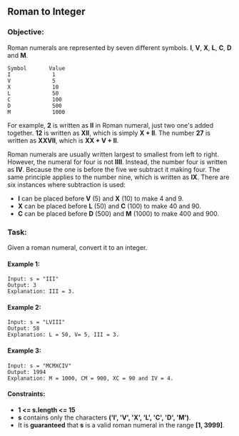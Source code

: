 ## Roman to Integer
### Objective:
Roman numerals are represented by seven different symbols. **I**, **V**, **X**, **L**, **C**, **D** and **M**.

	Symbol       Value
	I             1
	V             5
	X             10
	L             50
	C             100
	D             500
	M             1000

For example, **2** is written as **II** in Roman numeral, just two one's added together. **12** is written as **XII**, which is simply **X + II**. The number **27** is written as **XXVII**, which is **XX + V + II**.

Roman numerals are usually written largest to smallest from left to right. However, the numeral for four is not **IIII**. Instead, the number four is written as **IV**. Because the one is before the five we subtract it making four. The same principle applies to the number nine, which is written as **IX**. There are six instances where subtraction is used:
* **I** can be placed before **V** (5) and **X** (10) to make 4 and 9. 
* **X** can be placed before **L** (50) and **C** (100) to make 40 and 90. 
* **C** can be placed before **D** (500) and **M** (1000) to make 400 and 900.

### Task:
Given a roman numeral, convert it to an integer.

#### Example 1:

	Input: s = "III"
	Output: 3
	Explanation: III = 3.

#### Example 2:
	Input: s = "LVIII"
	Output: 58
	Explanation: L = 50, V= 5, III = 3.

#### Example 3:
	Input: s = "MCMXCIV"
	Output: 1994
	Explanation: M = 1000, CM = 900, XC = 90 and IV = 4.

#### Constraints:
*	**1 <= s.length <= 15**
*	**s** contains only the characters **('I', 'V', 'X', 'L', 'C', 'D', 'M')**.
*	It is **guaranteed** that **s** is a valid roman numeral in the range **[1, 3999]**.
